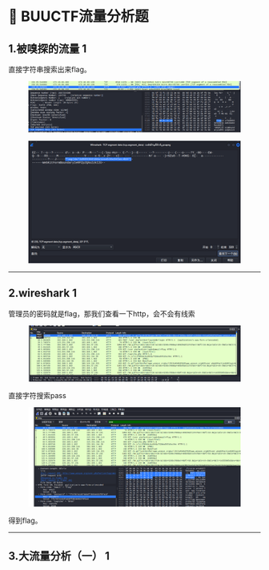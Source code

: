 # 🌯 BUUCTF流量分析题

## 1.被嗅探的流量 1

直接字符串搜索出来flag。

<figure><img src="../.gitbook/assets/image (62).png" alt=""><figcaption></figcaption></figure>

<figure><img src="../.gitbook/assets/image (63).png" alt=""><figcaption></figcaption></figure>



***

## 2.wireshark 1

管理员的密码就是flag，那我们查看一下http，会不会有线索

<figure><img src="../.gitbook/assets/image (64).png" alt=""><figcaption></figcaption></figure>

直接字符搜索pass

<figure><img src="../.gitbook/assets/image (65).png" alt=""><figcaption></figcaption></figure>

得到flag。



***

## 3.大流量分析（一） 1





































